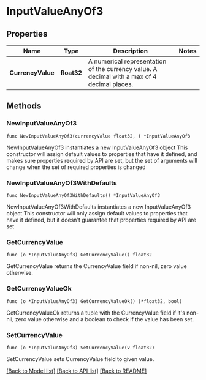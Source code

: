 # InputValueAnyOf3

## Properties

Name | Type | Description | Notes
------------ | ------------- | ------------- | -------------
**CurrencyValue** | **float32** | A numerical representation of the currency value. A decimal with a max of 4 decimal places. | 

## Methods

### NewInputValueAnyOf3

`func NewInputValueAnyOf3(currencyValue float32, ) *InputValueAnyOf3`

NewInputValueAnyOf3 instantiates a new InputValueAnyOf3 object
This constructor will assign default values to properties that have it defined,
and makes sure properties required by API are set, but the set of arguments
will change when the set of required properties is changed

### NewInputValueAnyOf3WithDefaults

`func NewInputValueAnyOf3WithDefaults() *InputValueAnyOf3`

NewInputValueAnyOf3WithDefaults instantiates a new InputValueAnyOf3 object
This constructor will only assign default values to properties that have it defined,
but it doesn't guarantee that properties required by API are set

### GetCurrencyValue

`func (o *InputValueAnyOf3) GetCurrencyValue() float32`

GetCurrencyValue returns the CurrencyValue field if non-nil, zero value otherwise.

### GetCurrencyValueOk

`func (o *InputValueAnyOf3) GetCurrencyValueOk() (*float32, bool)`

GetCurrencyValueOk returns a tuple with the CurrencyValue field if it's non-nil, zero value otherwise
and a boolean to check if the value has been set.

### SetCurrencyValue

`func (o *InputValueAnyOf3) SetCurrencyValue(v float32)`

SetCurrencyValue sets CurrencyValue field to given value.



[[Back to Model list]](../README.md#documentation-for-models) [[Back to API list]](../README.md#documentation-for-api-endpoints) [[Back to README]](../README.md)



